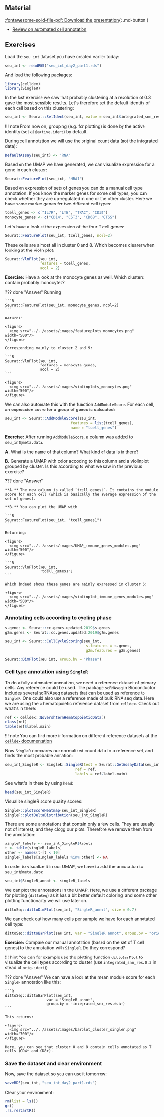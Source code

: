 
## Material

[:fontawesome-solid-file-pdf: Download the presentation](../assets/pdf/cell_annotation_Day2_scRNAseq_112021.pdf){: .md-button }

- [Review on automated cell annotation](https://www.sciencedirect.com/science/article/pii/S2001037021000192)

## Exercises

Load the `seu_int` dataset you have created earlier today:

```R
seu_int <- readRDS("seu_int_day2_part1.rds")
```

And load the following packages:

```R
library(celldex)
library(SingleR)
```

In the last exercise we saw that probably clustering at a resolution of 0.3 gave the most sensible results. Let's therefore set the default identity of each cell based on this clustering:

```R
seu_int <- Seurat::SetIdent(seu_int, value = seu_int$integrated_snn_res.0.3)
```

!!! note
    From now on, grouping (e.g. for plotting) is done by the active identity (set at `@active.ident`) by default.

During cell annotation we will use the original count data (not the integrated data):

```R
DefaultAssay(seu_int) <- "RNA"
```


Based on the UMAP we have generated, we can visualize expression for a gene in each cluster:

```R
Seurat::FeaturePlot(seu_int, "HBA1")
```

Based on expression of sets of genes you can do a manual cell type annotation. If you know the marker genes for some cell types, you can check whether they are up-regulated in one or the other cluster. Here we have some marker genes for two different cell types:

```R
tcell_genes <- c("IL7R", "LTB", "TRAC", "CD3D")
monocyte_genes <- c("CD14", "CST3", "CD68", "CTSS")
```

Let's have a look at the expression of the four T cell genes:

```R
Seurat::FeaturePlot(seu_int, tcell_genes, ncol=2)
```

These cells are almost all in cluster 0 and 8. Which becomes clearer when looking at the violin plot:

```R
Seurat::VlnPlot(seu_int,
                features = tcell_genes,
                ncol = 2)
```

**Exercise:** Have a look at the monocyte genes as well. Which clusters contain probably monocytes?

??? done "Answer"
    Running

    ```R
    Seurat::FeaturePlot(seu_int, monocyte_genes, ncol=2)
    ```

    Returns:

    <figure>
      <img src="../../assets/images/featureplots_monocytes.png" width="500"/>
    </figure>

    Corresponding mainly to cluster 2 and 9:

    ```R
    Seurat::VlnPlot(seu_int,
                    features = monocyte_genes,
                    ncol = 2)
    ```

    <figure>
      <img src="../../assets/images/violinplots_monocytes.png" width="500"/>
    </figure>

We can also automate this with the function `AddModuleScore`. For each cell, an expression score for a group of genes is calcuated:

```R
seu_int <- Seurat::AddModuleScore(seu_int,
                              features = list(tcell_genes),
                              name = "tcell_genes")
```

**Exercise:** After running `AddModuleScore`, a column was added to `seu_int@meta.data`.

**A.** What is the name of that column? What kind of data is in there?

**B.** Generate a UMAP with color accoding to this column and a violinplot grouped by cluster. Is this according to what we saw in the previous exercise?

??? done "Answer"

    **A.** The new column is called `tcell_genes1`. It contains the module score for each cell (which is basically the average expression of the set of genes).

    **B.** You can plot the UMAP with

    ```R
    Seurat::FeaturePlot(seu_int, "tcell_genes1")
    ```

    Returning:

    <figure>
      <img src="../../assets/images/UMAP_immune_genes_modules.png" width="500"/>
    </figure>

    ```R
    Seurat::VlnPlot(seu_int,
                    "tcell_genes1")
    ```

    Which indeed shows these genes are mainly expressed in cluster 6:

    <figure>
      <img src="../../assets/images/violinplot_immune_genes_modules.png" width="500"/>
    </figure>

### Annotating cells according to cycling phase

```R
s.genes <- Seurat::cc.genes.updated.2019$s.genes
g2m.genes <- Seurat::cc.genes.updated.2019$g2m.genes
```

```R
seu_int <- Seurat::CellCycleScoring(seu_int,
                                     s.features = s.genes,
                                     g2m.features = g2m.genes)
```

```R
Seurat::DimPlot(seu_int, group.by = "Phase")
```


### Cell type annotation using `SingleR`

To do a fully automated annoation, we need a reference dataset of primary cells. Any reference could be used. The package `scRNAseq` in Bioconductor includes several scRNAseq datasets that can be used as reference to `SingleR`. One could also use a reference made of bulk RNA seq data. Here we are using the a hematopoietic reference dataset from `celldex`. Check out what's in there:

```R
ref <- celldex::NovershternHematopoieticData()
class(ref)
table(ref$label.main)
```

!!! note
    You can find more information on different reference datasets at the [`celldex` documentation](https://bioconductor.org/packages/3.14/data/experiment/vignettes/celldex/inst/doc/userguide.html)

Now `SingleR` compares our normalized count data to a reference set, and finds the most probable annation:

```R
seu_int_SingleR <- SingleR::SingleR(test = Seurat::GetAssayData(seu_int, slot = "data"),
                                ref = ref,
                                labels = ref$label.main)
```

See what's in there by using `head`:

```R
head(seu_int_SingleR)
```

Visualize singleR score quality scores:

```R
SingleR::plotScoreHeatmap(seu_int_SingleR)
SingleR::plotDeltaDistribution(seu_int_SingleR)
```

There are some annotations that contain only a few cells. They are usually not of interest, and they clogg our plots. Therefore we remove them from the annotation:

```R
singleR_labels <- seu_int_SingleR$labels
t <- table(singleR_labels)
other <- names(t)[t < 10]
singleR_labels[singleR_labels %in% other] <- NA
```

In order to visualize it in our UMAP, we have to add the annotation to `seu_int@meta.data`:

```R
seu_int$SingleR_annot <- singleR_labels
```

We can plot the annotations in the UMAP. Here, we use a different package for plotting (`dittoSeq`) as it has a bit better default coloring, and some other plotting functionality we will use later on.

```R
dittoSeq::dittoDimPlot(seu_int, "SingleR_annot", size = 0.7)
```

We can check out how many cells per sample we have for each annotated cell type:

```R
dittoSeq::dittoBarPlot(seu_int, var = "SingleR_annot", group.by = "orig.ident")
```

**Exercise:** Compare our manual annotation (based on the set of T cell genes) to the annotation with `SingleR`. Do they correspond?

!!! hint
    You can for example use the plotting function `dittoBarPlot` to visualize the cell types according to cluster (use `integrated_snn_res.0.3` in stead of `orig.ident`))

??? done "Answer"
    We can have a look at the mean module score for each `SingleR` annotation like this:

    ```R
    dittoSeq::dittoBarPlot(seu_int, 
                       var = "SingleR_annot", 
                       group.by = "integrated_snn_res.0.3")
    ```

    This returns:

    <figure>
      <img src="../../assets/images/barplot_cluster_singler.png" width="700"/>
    </figure>

    Here, you can see that cluster 0 and 8 contain cells annotated as T cells (CD4+ and CD8+).
    



### Save the dataset and clear environment

Now, save the dataset so you can use it tomorrow:

```R
saveRDS(seu_int, "seu_int_day2_part2.rds")
```

Clear your environment:

```R
rm(list = ls())
gc()
.rs.restartR()
```

